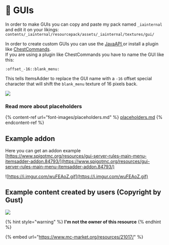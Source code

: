 # 🔘 GUIs

In order to make GUIs you can copy and paste my pack named `_iainternal` and edit it on your likings:\
`contents/_iainternal/resourcepack/assets/_iainternal/textures/gui/`

In order to create custom GUIs you can use the [JavaAPI ](../../developers/java-api/huds-guis-images-and-more.md)or install a plugin like [ChestCommands](https://dev.bukkit.org/projects/chest-commands).\
If you are using a plugin like ChestCommands you have to name the GUI like this:

```
:offset_-16::blank_menu:
```

This tells ItemsAdder to replace the GUI name with a `-16` offset special character that will shift the `blank_menu` texture of 16 pixels back.

![](../../.gitbook/assets/image\_\(11\).png)

### Read more about placeholders

{% content-ref url="font-images/placeholders.md" %}
[placeholders.md](font-images/placeholders.md)
{% endcontent-ref %}

## Example addon

Here you can get an addon example\
[https://www.spigotmc.org/resources/gui-server-rules-main-menu-itemsadder-addon.84793/](https://www.spigotmc.org/resources/gui-server-rules-main-menu-itemsadder-addon.84793/)

![https://i.imgur.com/wuFEAoZ.gif](https://i.imgur.com/wuFEAoZ.gif)

## Example content created by users (Copyright by Gust)

![](../../.gitbook/assets/image\_\(110\).png)

{% hint style="warning" %}
**I'm not the owner of this resource**
{% endhint %}

{% embed url="https://www.mc-market.org/resources/21017/" %}
